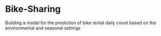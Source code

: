 # Bike-Sharing
Building a model for the prediction of bike rental daily count based on the environmental and seasonal settings
